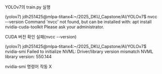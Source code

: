 
YOLOv7의 train.py 실행

(yolov7) jdh251425@mlpa-titanx4:~/2025_DKU_Capstone/AI/YOLOv7$ nvcc --version
Command 'nvcc' not found, but can be installed with:
apt install nvidia-cuda-toolkit
Please ask your administrator.

CUDA 버전 확인 실패(nvcc --version)

(yolov7) jdh251425@mlpa-titanx4:~/2025_DKU_Capstone/AI/YOLOv7$ nvidia-smi
Failed to initialize NVML: Driver/library version mismatch
NVML library version: 550.144

nvidia-smi 명령어 작동 X